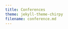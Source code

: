 ```yaml
---
title: Conferences
theme: jekyll-theme-chirpy
filename: conference.md
--- 
```


<html lang="en">
<head>
    <meta charset="UTF-8">
    <meta name="viewport" content="width=device-width, initial-scale=1.0">
    <title>Menubar Example</title>
    <style>
        /* Basic styling for the menubar */
        body {
            font-family: Arial, sans-serif;
        }

        .navbar {
            overflow: hidden;
            background-color: #333;
        }

        .navbar a {
            float: left;
            display: block;
            color: white;
            text-align: center;
            padding: 14px 20px;
            text-decoration: none;
        }

        .navbar a:hover {
            background-color: #ddd;
            color: black;
        }

        .navbar a.active {
            background-color: #04AA6D;
            color: white;
        }

        /* Dropdown container */
        .dropdown {
            float: left;
            overflow: hidden;
        }

        .dropdown .dropbtn {
            font-size: 16px;  
            border: none;
            outline: none;
            color: white;
            padding: 14px 20px;
            background-color: inherit;
            font-family: inherit;
            margin: 0;
        }

        .navbar a, .dropdown .dropbtn {
            display: inline-block;
        }

        /* Dropdown content (hidden by default) */
        .dropdown-content {
            display: none;
            position: absolute;
            background-color: #f9f9f9;
            min-width: 160px;
            box-shadow: 0px 8px 16px 0px rgba(0,0,0,0.2);
            z-index: 1;
        }

        .dropdown-content a {
            float: none;
            color: black;
            padding: 12px 16px;
            text-decoration: none;
            display: block;
            text-align: left;
        }

        .dropdown-content a:hover {
            background-color: #ddd;
        }

        /* Show the dropdown menu on hover */
        .dropdown:hover .dropdown-content {
            display: block;
        }

        .dropdown:hover .dropbtn {
            background-color: #ddd;
            color: black;
        }
    </style>
</head>
<body>

    <div class="navbar">
        <a class="active" href="https://ray-islam.github.io/">Home</a>
        <a href="https://ray-islam.github.io/book.html">Books</a>
        <a href="https://ray-islam.github.io/conference.html">Conferences</a>
        <a href="https://ray-islam.github.io/awardsnrecognitions.html">Awards & Recognitions</a>
              
    </div>
     <p> </p>
     <p> </p>
     <p> </p>

</body>
</html>

<ul>
    <li><a href="#computing-conference">Computing Conference 2024</a></li>
    <li><a href="#cancer-research-symposium">Symposium on Cancer Research Trends and Cybersecurity Challenges 2023</a></li>
</ul>
<hr>

<h2 id="computing-conference" style="color: green; font-size: 16px;">
    <a href="https://saiconference.com/Computing" style="color: green; font-size: 18px;"> Computing Conference 2024</a>
</h2>

<ul style="color: black; font-family: 'Futura', serif; font-size: 14px; list-style-type: none; margin: 0; padding: 0; text-align: justify;">
The Computing Conference, formerly the Science and Information Conference, is a prestigious annual event in London since 2013, uniting researchers and industry leaders from over 50 countries to share insights, present research, and foster collaboration.
</ul>
<br>

<ul style="color: black; font-family: 'Futura', serif; font-size: 12px; padding: 0; margin: 0; list-style: none;">
<b>Presented Peer-Reviewed Research Paper:</b> Islam, R. and Sandborn, P., (2024), Analyzing the Influence of Processor Speed and Clock Speed on Remaining Useful Life Estimation of Software Systems, Computing Conference, 11-12 July 2024, London, UK, Published as Proceedings on Springer Nature, DOI: https://doi.org/10.1007/978-3-031-62281-6_34. 
<br>
<br>
  <a href="https://link.springer.com/chapter/10.1007/978-3-031-62281-6_34">Click here to access the proceedings in SpringerNature.</a>
</ul>
<br>
<img src="https://github.com/user-attachments/assets/09c533dd-954a-4315-ae0c-a1e169146f3a" alt="Image Description" style="width:600px; height:auto;">
![453513082_793744742962789_8675114430293914151_n](https://github.com/user-attachments/assets/568a0c77-249d-484e-9f2a-519dafd5a37c)

<ul>
 <h2 id="cancer-research-symposium" style="font-size: 16px; color: green; margin: 10px 0;">
        Invited Panel Speaker: Symposium on Cancer Research Trends and Cybersecurity Challenges 2023
    </h2>
    <h3 style="font-size: 14px; color: green; margin: 5px 0 15px;">
        Hosted by Robert H. Smith School of Business, University of Maryland, College Park, MD, USA
    </h3>
</ul>
<ul style="margin: 0; padding: 0; list-style-type: none; color: black; font-size: 14px; text-align: justify;">
        <li>
            The Joint Annual Symposium, hosted by the Robert H. Smith School of Business at the University of Maryland, gathers experts to discuss advancements in cancer research and cybersecurity. Organized with the Taipei Economic and Cultural Representative Office, the Chinese-American Professionals Association of Metropolitan Washington DC, and the North Carolina-Taiwan Professional and Scholar Society, it facilitates dialogue among participants from Taiwan, North Carolina, and the Washington DC area.
        </li>
</ul>
    <br>
<ul style="margin: 0; padding: 0; list-style-type: none; color: black; font-size: 12px; text-align: justify;">
        <li>
            <b>Topic Presented:</b> Delivered speeches on how Generative AI impacts cybersecurity.
        </li>
</ul>
<br>
    <img src="https://raw.githubusercontent.com/ray-islam/ray-islam.github.io/main/assets/DSC03643.JPG" alt="Conference Image" style="width: 100%; height: auto; display: block; margin-top: 10px;">
    <img src="https://raw.githubusercontent.com/ray-islam/ray-islam.github.io/main/assets/DSC03619.JPG" alt="Conference Image" style="width: 100%; height: auto; display: block; margin-top: 10px;">

